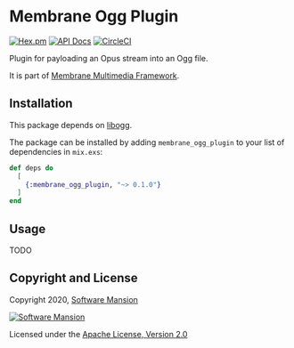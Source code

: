 # Membrane Ogg Plugin

[![Hex.pm](https://img.shields.io/hexpm/v/membrane_ogg_plugin.svg)](https://hex.pm/packages/membrane_ogg_plugin)
[![API Docs](https://img.shields.io/badge/api-docs-yellow.svg?style=flat)](https://hexdocs.pm/membrane_ogg_plugin)
[![CircleCI](https://circleci.com/gh/membraneframework/membrane_ogg_plugin.svg?style=svg)](https://circleci.com/gh/membraneframework/membrane_ogg_plugin)

Plugin for payloading an Opus stream into an Ogg file.

It is part of [Membrane Multimedia Framework](https://membraneframework.org).

## Installation

This package depends on [libogg](https://xiph.org/ogg/).

The package can be installed by adding `membrane_ogg_plugin` to your list of dependencies in `mix.exs`:

```elixir
def deps do
  [
    {:membrane_ogg_plugin, "~> 0.1.0"}
  ]
end
```

## Usage

TODO

## Copyright and License

Copyright 2020, [Software Mansion](https://swmansion.com/?utm_source=git&utm_medium=readme&utm_campaign=membrane_ogg_plugin)

[![Software Mansion](https://logo.swmansion.com/logo?color=white&variant=desktop&width=200&tag=membrane-github)](https://swmansion.com/?utm_source=git&utm_medium=readme&utm_campaign=membrane_ogg_plugin)

Licensed under the [Apache License, Version 2.0](LICENSE)